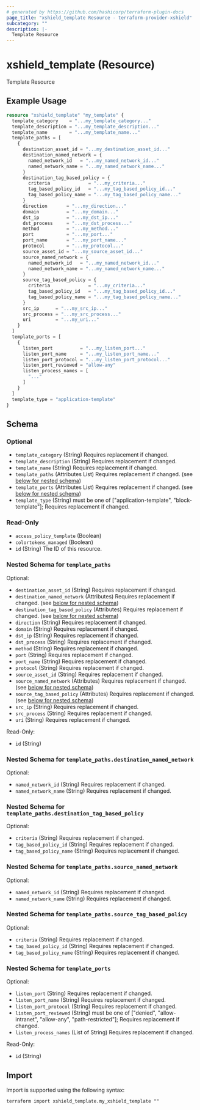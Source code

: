 ```yaml
---
# generated by https://github.com/hashicorp/terraform-plugin-docs
page_title: "xshield_template Resource - terraform-provider-xshield"
subcategory: ""
description: |-
  Template Resource
---
```


# xshield_template (Resource)

Template Resource

## Example Usage

```terraform
resource "xshield_template" "my_template" {
  template_category    = "...my_template_category..."
  template_description = "...my_template_description..."
  template_name        = "...my_template_name..."
  template_paths = [
    {
      destination_asset_id = "...my_destination_asset_id..."
      destination_named_network = {
        named_network_id   = "...my_named_network_id..."
        named_network_name = "...my_named_network_name..."
      }
      destination_tag_based_policy = {
        criteria              = "...my_criteria..."
        tag_based_policy_id   = "...my_tag_based_policy_id..."
        tag_based_policy_name = "...my_tag_based_policy_name..."
      }
      direction       = "...my_direction..."
      domain          = "...my_domain..."
      dst_ip          = "...my_dst_ip..."
      dst_process     = "...my_dst_process..."
      method          = "...my_method..."
      port            = "...my_port..."
      port_name       = "...my_port_name..."
      protocol        = "...my_protocol..."
      source_asset_id = "...my_source_asset_id..."
      source_named_network = {
        named_network_id   = "...my_named_network_id..."
        named_network_name = "...my_named_network_name..."
      }
      source_tag_based_policy = {
        criteria              = "...my_criteria..."
        tag_based_policy_id   = "...my_tag_based_policy_id..."
        tag_based_policy_name = "...my_tag_based_policy_name..."
      }
      src_ip      = "...my_src_ip..."
      src_process = "...my_src_process..."
      uri         = "...my_uri..."
    }
  ]
  template_ports = [
    {
      listen_port          = "...my_listen_port..."
      listen_port_name     = "...my_listen_port_name..."
      listen_port_protocol = "...my_listen_port_protocol..."
      listen_port_reviewed = "allow-any"
      listen_process_names = [
        "..."
      ]
    }
  ]
  template_type = "application-template"
}
```

<!-- schema generated by tfplugindocs -->
## Schema

### Optional

- `template_category` (String) Requires replacement if changed.
- `template_description` (String) Requires replacement if changed.
- `template_name` (String) Requires replacement if changed.
- `template_paths` (Attributes List) Requires replacement if changed. (see [below for nested schema](#nestedatt--template_paths))
- `template_ports` (Attributes List) Requires replacement if changed. (see [below for nested schema](#nestedatt--template_ports))
- `template_type` (String) must be one of ["application-template", "block-template"]; Requires replacement if changed.

### Read-Only

- `access_policy_template` (Boolean)
- `colortokens_managed` (Boolean)
- `id` (String) The ID of this resource.

<a id="nestedatt--template_paths"></a>
### Nested Schema for `template_paths`

Optional:

- `destination_asset_id` (String) Requires replacement if changed.
- `destination_named_network` (Attributes) Requires replacement if changed. (see [below for nested schema](#nestedatt--template_paths--destination_named_network))
- `destination_tag_based_policy` (Attributes) Requires replacement if changed. (see [below for nested schema](#nestedatt--template_paths--destination_tag_based_policy))
- `direction` (String) Requires replacement if changed.
- `domain` (String) Requires replacement if changed.
- `dst_ip` (String) Requires replacement if changed.
- `dst_process` (String) Requires replacement if changed.
- `method` (String) Requires replacement if changed.
- `port` (String) Requires replacement if changed.
- `port_name` (String) Requires replacement if changed.
- `protocol` (String) Requires replacement if changed.
- `source_asset_id` (String) Requires replacement if changed.
- `source_named_network` (Attributes) Requires replacement if changed. (see [below for nested schema](#nestedatt--template_paths--source_named_network))
- `source_tag_based_policy` (Attributes) Requires replacement if changed. (see [below for nested schema](#nestedatt--template_paths--source_tag_based_policy))
- `src_ip` (String) Requires replacement if changed.
- `src_process` (String) Requires replacement if changed.
- `uri` (String) Requires replacement if changed.

Read-Only:

- `id` (String)

<a id="nestedatt--template_paths--destination_named_network"></a>
### Nested Schema for `template_paths.destination_named_network`

Optional:

- `named_network_id` (String) Requires replacement if changed.
- `named_network_name` (String) Requires replacement if changed.


<a id="nestedatt--template_paths--destination_tag_based_policy"></a>
### Nested Schema for `template_paths.destination_tag_based_policy`

Optional:

- `criteria` (String) Requires replacement if changed.
- `tag_based_policy_id` (String) Requires replacement if changed.
- `tag_based_policy_name` (String) Requires replacement if changed.


<a id="nestedatt--template_paths--source_named_network"></a>
### Nested Schema for `template_paths.source_named_network`

Optional:

- `named_network_id` (String) Requires replacement if changed.
- `named_network_name` (String) Requires replacement if changed.


<a id="nestedatt--template_paths--source_tag_based_policy"></a>
### Nested Schema for `template_paths.source_tag_based_policy`

Optional:

- `criteria` (String) Requires replacement if changed.
- `tag_based_policy_id` (String) Requires replacement if changed.
- `tag_based_policy_name` (String) Requires replacement if changed.



<a id="nestedatt--template_ports"></a>
### Nested Schema for `template_ports`

Optional:

- `listen_port` (String) Requires replacement if changed.
- `listen_port_name` (String) Requires replacement if changed.
- `listen_port_protocol` (String) Requires replacement if changed.
- `listen_port_reviewed` (String) must be one of ["denied", "allow-intranet", "allow-any", "path-restricted"]; Requires replacement if changed.
- `listen_process_names` (List of String) Requires replacement if changed.

Read-Only:

- `id` (String)

## Import

Import is supported using the following syntax:

```shell
terraform import xshield_template.my_xshield_template ""
```

